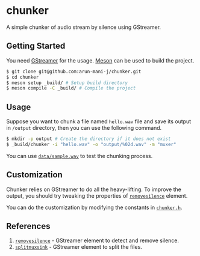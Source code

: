 # chunker
A simple chunker of audio stream by silence using GStreamer.

## Getting Started
You need [GStreamer](https://gstreamer.freedesktop.org/documentation/index.html)
for the usage. [Meson](https://mesonbuild.com/) can be used to build the
project.

``` sh
$ git clone git@github.com:arun-mani-j/chunker.git
$ cd chunker
$ meson setup _build/ # Setup build directory
$ meson compile -C _build/ # Compile the project
```

## Usage
Suppose you want to chunk a file named `hello.wav` file and save its
output in `/output` directory, then you can use the following command.

``` sh
$ mkdir -p output # Create the directory if it does not exist
$ _build/chunker -i "hello.wav" -o "output/%02d.wav" -m "muxer"
```

You can use [`data/sample.wav`](data/sample.wav) to test the chunking process.

## Customization
Chunker relies on GStreamer to do all the heavy-lifting. To improve the output,
you should try tweaking the properties of
[`removesilence`](https://gstreamer.freedesktop.org/documentation/removesilence/index.html?gi-language=c)
element.

You can do the customization by modifying the constants in [`chunker.h`](/chunker.h).

## References
1. [`removesilence`](https://gstreamer.freedesktop.org/documentation/removesilence/index.html?gi-language=c) - GStreamer element to detect and remove silence.
2. [`splitmuxsink`](https://gstreamer.freedesktop.org/documentation/multifile/splitmuxsink.html?gi-language=c) - GStreamer element to split the files. 

